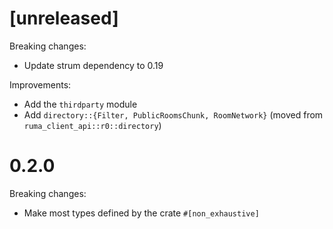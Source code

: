 # [unreleased]

Breaking changes:

* Update strum dependency to 0.19

Improvements:

* Add the `thirdparty` module
* Add `directory::{Filter, PublicRoomsChunk, RoomNetwork}` (moved from
  `ruma_client_api::r0::directory`)

# 0.2.0

Breaking changes:

* Make most types defined by the crate `#[non_exhaustive]`
